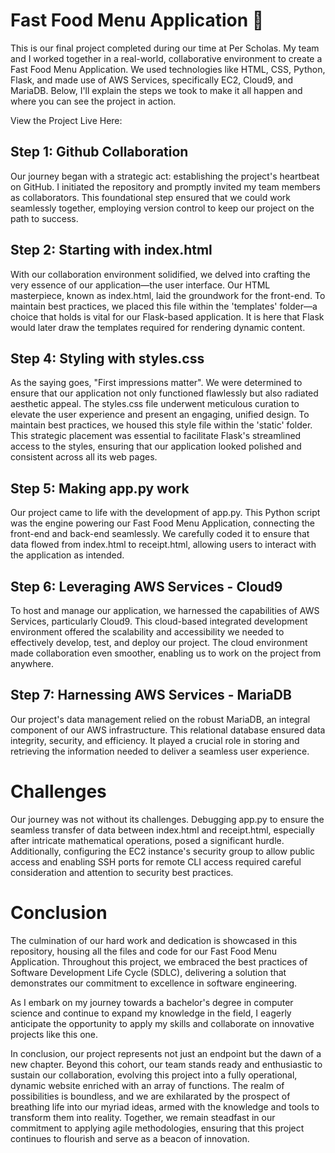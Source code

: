 # Fast Food Menu Application 🍔

This is our final project completed during our time at Per Scholas. My team and I worked together in a real-world, collaborative environment to create a Fast Food Menu Application. We used technologies like HTML, CSS, Python, Flask, and made use of AWS Services, specifically EC2, Cloud9, and MariaDB. Below, I'll explain the steps we took to make it all happen and where you can see the project in action.

View the Project Live Here:

## Step 1: Github Collaboration

Our journey began with a strategic act: establishing the project's heartbeat on GitHub. I initiated the repository and promptly invited my team members as collaborators. This foundational step ensured that we could work seamlessly together, employing version control to keep our project on the path to success.

## Step 2: Starting with index.html

With our collaboration environment solidified, we delved into crafting the very essence of our application—the user interface. Our HTML masterpiece, known as index.html, laid the groundwork for the front-end. To maintain best practices, we placed this file within the 'templates' folder—a choice that holds is vital for our Flask-based application. It is here that Flask would later draw the templates required for rendering dynamic content.

## Step 4: Styling with styles.css

As the saying goes, "First impressions matter". We were determined to ensure that our application not only functioned flawlessly but also radiated aesthetic appeal. The styles.css file underwent meticulous curation to elevate the user experience and present an engaging, unified design. To maintain best practices, we housed this style file within the 'static' folder. This strategic placement was essential to facilitate Flask's streamlined access to the styles, ensuring that our application looked polished and consistent across all its web pages.

## Step 5: Making app.py work

Our project came to life with the development of app.py. This Python script was the engine powering our Fast Food Menu Application, connecting the front-end and back-end seamlessly. We carefully coded it to ensure that data flowed from index.html to receipt.html, allowing users to interact with the application as intended.

## Step 6: Leveraging AWS Services - Cloud9

To host and manage our application, we harnessed the capabilities of AWS Services, particularly Cloud9. This cloud-based integrated development environment offered the scalability and accessibility we needed to effectively develop, test, and deploy our project. The cloud environment made collaboration even smoother, enabling us to work on the project from anywhere.

## Step 7: Harnessing AWS Services - MariaDB

Our project's data management relied on the robust MariaDB, an integral component of our AWS infrastructure. This relational database ensured data integrity, security, and efficiency. It played a crucial role in storing and retrieving the information needed to deliver a seamless user experience.

# Challenges

Our journey was not without its challenges. Debugging app.py to ensure the seamless transfer of data between index.html and receipt.html, especially after intricate mathematical operations, posed a significant hurdle. Additionally, configuring the EC2 instance's security group to allow public access and enabling SSH ports for remote CLI access required careful consideration and attention to security best practices.

# Conclusion

The culmination of our hard work and dedication is showcased in this repository, housing all the files and code for our Fast Food Menu Application. Throughout this project, we embraced the best practices of Software Development Life Cycle (SDLC), delivering a solution that demonstrates our commitment to excellence in software engineering.

As I embark on my journey towards a bachelor's degree in computer science and continue to expand my knowledge in the field, I eagerly anticipate the opportunity to apply my skills and collaborate on innovative projects like this one.

In conclusion, our project represents not just an endpoint but the dawn of a new chapter. Beyond this cohort, our team stands ready and enthusiastic to sustain our collaboration, evolving this project into a fully operational, dynamic website enriched with an array of functions. The realm of possibilities is boundless, and we are exhilarated by the prospect of breathing life into our myriad ideas, armed with the knowledge and tools to transform them into reality. Together, we remain steadfast in our commitment to applying agile methodologies, ensuring that this project continues to flourish and serve as a beacon of innovation.
